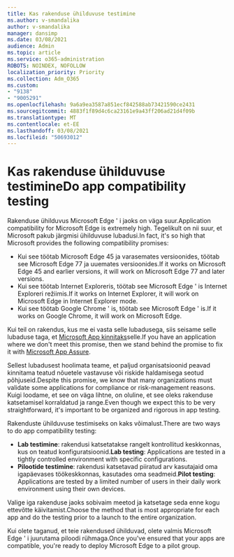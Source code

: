 ```yaml
---
title: Kas rakenduse ühilduvuse testimine
ms.author: v-smandalika
author: v-smandalika
manager: dansimp
ms.date: 03/08/2021
audience: Admin
ms.topic: article
ms.service: o365-administration
ROBOTS: NOINDEX, NOFOLLOW
localization_priority: Priority
ms.collection: Adm_O365
ms.custom:
- "9138"
- "9005291"
ms.openlocfilehash: 9a6a9ea3587a851ecf842588ab73421590ce2431
ms.sourcegitcommit: 4883f1f89d4c6ca23161e9a43ff206ad21d4f09b
ms.translationtype: MT
ms.contentlocale: et-EE
ms.lasthandoff: 03/08/2021
ms.locfileid: "50693012"
---
```

# <a name="do-app-compatibility-testing"></a><span data-ttu-id="6964c-102">Kas rakenduse ühilduvuse testimine</span><span class="sxs-lookup"><span data-stu-id="6964c-102">Do app compatibility testing</span></span>

<span data-ttu-id="6964c-103">Rakenduse ühilduvus Microsoft Edge ' i jaoks on väga suur.</span><span class="sxs-lookup"><span data-stu-id="6964c-103">Application compatibility for Microsoft Edge is extremely high.</span></span> <span data-ttu-id="6964c-104">Tegelikult on nii suur, et Microsoft pakub järgmisi ühilduvuse lubadusi.</span><span class="sxs-lookup"><span data-stu-id="6964c-104">In fact, it's so high that Microsoft provides the following compatibility promises:</span></span>
- <span data-ttu-id="6964c-105">Kui see töötab Microsoft Edge 45 ja varasemates versioonides, töötab see Microsoft Edge 77 ja uuemates versioonides.</span><span class="sxs-lookup"><span data-stu-id="6964c-105">If it works on Microsoft Edge 45 and earlier versions, it will work on Microsoft Edge 77 and later versions.</span></span>
- <span data-ttu-id="6964c-106">Kui see töötab Internet Exploreris, töötab see Microsoft Edge ' is Internet Exploreri režiimis.</span><span class="sxs-lookup"><span data-stu-id="6964c-106">If it works on Internet Explorer, it will work on Microsoft Edge in Internet Explorer mode.</span></span>
- <span data-ttu-id="6964c-107">Kui see töötab Google Chrome ' is, töötab see Microsoft Edge ' is.</span><span class="sxs-lookup"><span data-stu-id="6964c-107">If it works on Google Chrome, it will work on Microsoft Edge.</span></span>

<span data-ttu-id="6964c-108">Kui teil on rakendus, kus me ei vasta selle lubadusega, siis seisame selle lubaduse taga, et [Microsoft App kinnitaks](https://www.microsoft.com/fasttrack/microsoft-365/app-assure)selle.</span><span class="sxs-lookup"><span data-stu-id="6964c-108">If you have an application where we don't meet this promise, then we stand behind the promise to fix it with [Microsoft App Assure](https://www.microsoft.com/fasttrack/microsoft-365/app-assure).</span></span>

<span data-ttu-id="6964c-109">Sellest lubadusest hoolimata teame, et paljud organisatsioonid peavad kinnitama teatud nõuetele vastavuse või riskide haldamisega seotud põhjuseid.</span><span class="sxs-lookup"><span data-stu-id="6964c-109">Despite this promise, we know that many organizations must validate some applications for compliance or risk-management reasons.</span></span> <span data-ttu-id="6964c-110">Kuigi loodame, et see on väga lihtne, on oluline, et see oleks rakenduse katsetamisel korraldatud ja range.</span><span class="sxs-lookup"><span data-stu-id="6964c-110">Even though we expect this to be very straightforward, it's important to be organized and rigorous in app testing.</span></span>

<span data-ttu-id="6964c-111">Rakenduste ühilduvuse testimiseks on kaks võimalust.</span><span class="sxs-lookup"><span data-stu-id="6964c-111">There are two ways to do app compatibility testing:</span></span>

- <span data-ttu-id="6964c-112">**Lab testimine**: rakendusi katsetatakse rangelt kontrollitud keskkonnas, kus on teatud konfiguratsioonid.</span><span class="sxs-lookup"><span data-stu-id="6964c-112">**Lab testing**: Applications are tested in a tightly controlled environment with specific configurations.</span></span>
- <span data-ttu-id="6964c-113">**Pilootide testimine**: rakendusi katsetavad piiratud arv kasutajaid oma igapäevases töökeskkonnas, kasutades oma seadmeid.</span><span class="sxs-lookup"><span data-stu-id="6964c-113">**Pilot testing**: Applications are tested by a limited number of users in their daily work environment using their own devices.</span></span>

<span data-ttu-id="6964c-114">Valige iga rakenduse jaoks sobivaim meetod ja katsetage seda enne kogu ettevõtte käivitamist.</span><span class="sxs-lookup"><span data-stu-id="6964c-114">Choose the method that is most appropriate for each app and do the testing prior to a launch to the entire organization.</span></span>

<span data-ttu-id="6964c-115">Kui olete taganud, et teie rakendused ühilduvad, olete valmis Microsoft Edge ' i juurutama piloodi rühmaga.</span><span class="sxs-lookup"><span data-stu-id="6964c-115">Once you've ensured that your apps are compatible, you're ready to deploy Microsoft Edge to a pilot group.</span></span>

